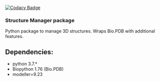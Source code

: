 [![Codacy Badge](https://api.codacy.com/project/badge/Grade/3dbc32af83244f1fba8961cfe059ae37)](https://www.codacy.com/app/jlgelpi/structure_manager?utm_source=mmb.irbbarcelona.org&amp;utm_medium=referral&amp;utm_content=gitlab/BioExcel/structure_manager&amp;utm_campaign=Badge_Grade)

### Structure Manager package
Python package to manage 3D structures. Wraps Bio.PDB with additional features.

## Dependencies:
* python 3.7.* 
* Biopython 1.76 (Bio.PDB)
* modeller=9.23


